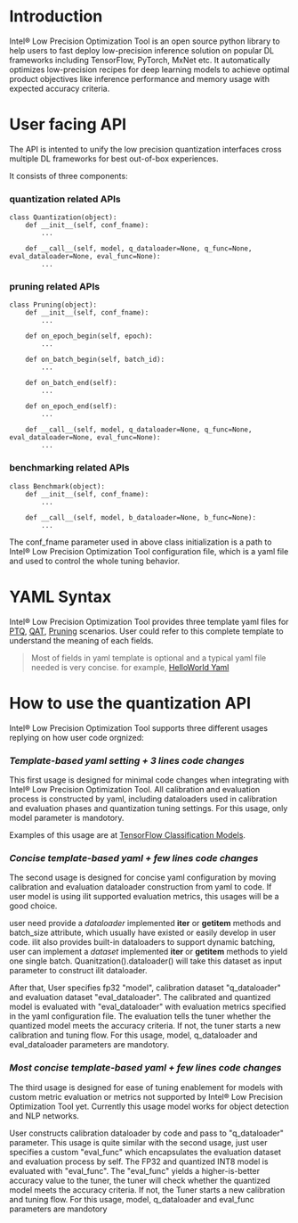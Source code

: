 Introduction
=========================================

Intel® Low Precision Optimization Tool is an open source python library to help users to fast deploy low-precision inference solution on popular DL frameworks including TensorFlow, PyTorch, MxNet etc. It automatically optimizes low-precision recipes for deep learning models to achieve optimal product objectives like inference performance and memory usage with expected accuracy criteria.


# User facing API

The API is intented to unify the low precision quantization interfaces cross multiple DL frameworks for best out-of-box experiences.

It consists of three components:

### quantization related APIs
```
class Quantization(object):
    def __init__(self, conf_fname):
        ...
    
    def __call__(self, model, q_dataloader=None, q_func=None, eval_dataloader=None, eval_func=None):
        ...

```

### pruning related APIs
```
class Pruning(object):
    def __init__(self, conf_fname):
        ...
    
    def on_epoch_begin(self, epoch):
        ...

    def on_batch_begin(self, batch_id):
        ...

    def on_batch_end(self):
        ...

    def on_epoch_end(self):
        ...
    
    def __call__(self, model, q_dataloader=None, q_func=None, eval_dataloader=None, eval_func=None):
        ...
```

### benchmarking related APIs
```
class Benchmark(object):
    def __init__(self, conf_fname):
        ...

    def __call__(self, model, b_dataloader=None, b_func=None):
        ...
```

The conf_fname parameter used in above class initialization is a path to Intel® Low Precision Optimization Tool configuration file, which is a yaml file and used to control the whole tuning behavior.

# YAML Syntax

Intel® Low Precision Optimization Tool provides three template yaml files for [PTQ](../ilit/template/ptq.yaml), [QAT](../ilit/template/qat.yaml), [Pruning](../ilit/template/pruning.yaml) scenarios. User could refer to this complete template to understand the meaning of each fields.

> Most of fields in yaml template is optional and a typical yaml file needed is very concise. for example, [HelloWorld Yaml](../examples/helloworld/tf2.x/conf.yaml)

# How to use the quantization API

Intel® Low Precision Optimization Tool supports three different usages replying on how user code orgnized:

### *Template-based yaml setting + 3 lines code changes*

This first usage is designed for minimal code changes when integrating with Intel® Low Precision Optimization Tool. All calibration and evaluation process is constructed by yaml, including dataloaders used in calibration and evaluation phases and quantization tuning settings. For this usage, only model parameter is mandotory.

Examples of this usage are at [TensorFlow Classification Models](../examples/tensorflow/image_recognition/README.md).

### *Concise template-based yaml + few lines code changes*

The second usage is designed for concise yaml configuration by moving calibration and evaluation dataloader construction from yaml to code. If user model is using ilit supported evaluation metrics, this usages will be a good choice.
 
user need provide a *dataloader* implemented __iter__ or __getitem__ methods and batch_size attribute, which usually have existed or easily develop in user code. ilit also provides built-in dataloaders to support dynamic batching, user can implement a *dataset* implemented __iter__ or __getitem__ methods to yield one single batch. Quanitzation().dataloader() will take this dataset as input parameter to construct ilit dataloader.    

After that, User specifies fp32 "model", calibration dataset "q_dataloader" and evaluation dataset "eval_dataloader". The calibrated and quantized model is evaluated with "eval_dataloader" with evaluation metrics specified in the yaml configuration file. The evaluation tells the tuner whether the quantized model meets the accuracy criteria. If not, the tuner starts a new calibration and tuning flow. For this usage, model, q_dataloader and eval_dataloader parameters are mandotory.

### *Most concise template-based yaml + few lines code changes*
   
The third usage is designed for ease of tuning enablement for models with custom metric evaluation or metrics not supported by Intel® Low Precision Optimization Tool yet. Currently this usage model works for object detection and NLP networks.

User constructs calibration dataloader by code and pass to "q_dataloader" parameter. This usage is quite similar with the second usage, just user specifies a custom "eval_func" which encapsulates the evaluation dataset and evaluation process by self. The FP32 and quantized INT8 model is evaluated with "eval_func". The "eval_func" yields a higher-is-better accuracy value to the tuner, the tuner will check whether the quantized model meets the accuracy criteria. If not, the Tuner starts a new calibration and tuning flow. For this usage, model, q_dataloader and eval_func parameters are mandotory

